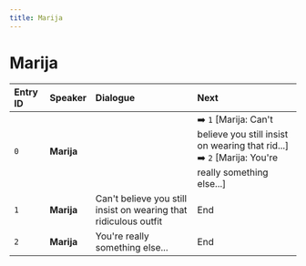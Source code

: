 ```yaml
---
title: Marija
---
```


# Marija


| Entry ID | Speaker | Dialogue | Next |
| :------- | :------ | :------- | :------------ |
| `0` | **Marija** |  | ➡️ `1` \[Marija: Can't believe you still insist on wearing that rid\.\.\.\]<br>➡️ `2` \[Marija: You're really something else\.\.\.\] |
| `1` | **Marija** | Can't believe you still insist on wearing that ridiculous outfit | End |
| `2` | **Marija** | You're really something else\.\.\. | End |
